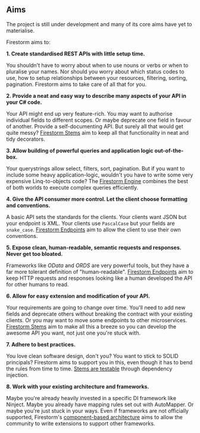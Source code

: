 ## Aims

The project is still under development and many of its core aims have yet to materialise.

Firestorm aims to:

**1. Create standardised REST APIs with little setup time.**

You shouldn't have to worry about when to use nouns or verbs or when to pluralise your names. Nor should you worry about which status codes to use, how to setup relationships between your resources, filtering, sorting, pagination. Firestorm aims to take care of all that for you.

**2. Provide a neat and easy way to describe many aspects of your API in your C# code.**

Your API might end up very feature-rich. You may want to authorise individual fields to different scopes. Or maybe deprecate one field in favour of another. Provide a self-documenting API. But surely all that would get quite messy? [Firestorm Stems](../stems/stems-intro.md) aim to keep all that functionality in neat and tidy decorators.

**3. Allow building of powerful queries and application logic out-of-the-box.**

Your querystrings allow select, filters, sort, pagination. But if you want to include some heavy application-logic, wouldn't you have to write some very expensive Linq-to-objects code? The [Firestorm Engine](Engine) combines the best of both worlds to execute complex queries efficiently.

**4. Give the API consumer more control. Let the client choose formatting and conventions.**

A basic API sets the standards for the clients. Your clients want JSON but your endpoint is XML. Your clients use `PascalCase` but your fields are `snake_case`. [Firestorm Endpoints](../endpoints/basic-requests.md) aim to allow the client to use their own conventions.

**5. Expose clean, human-readable, semantic requests and responses. Never get too bloated.**

Frameworks like _OData_ and _ORDS_ are very powerful tools, but they have a far more tolerant definition of "human-readable". [Firestorm Endpoints](../endpoints/basic-requets.md) aim to keep HTTP requests and responses looking like a human developed the API for other humans to read.

**6. Allow for easy extension and modification of your API.**

Your requirements are going to change over time. You'll need to add new fields and deprecate others without breaking the contract with your existing clients. Or you may want to move some endpoints to other microservices. [Firestorm Stems](../stems/stems-intro.md) aim to make all this a breeze so you can develop the awesome API you want, not just one you're stuck with.

**7. Adhere to best practices.**

You love clean software design, don't you? You want to stick to SOLID principals? Firestorm aims to support you in this, even though it has to bend the rules from time to time. [Stems are testable](/Tutorials/Stems/Unit-tests) through dependency injection.

**8. Work with your existing architecture and frameworks.**

Maybe you're already heavily invested in a specific DI framework like Ninject. Maybe you already have mapping rules set out with AutoMapper. Or maybe you're just stuck in your ways. Even if frameworks are not officially supported, Firestorm's [component-based architecture](../contrib/solution-architecture.md) aims to allow the community to write extensions to support other frameworks.
